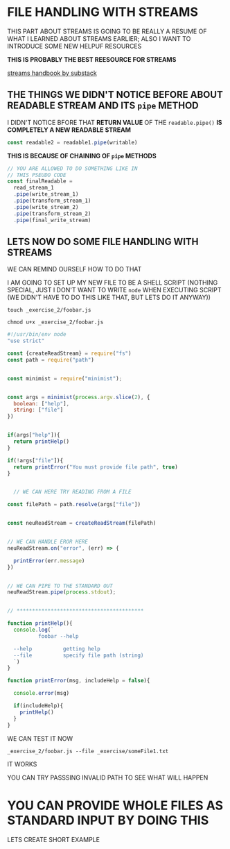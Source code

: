 # FILE HANDLING WITH STREAMS

THIS PART ABOUT STREAMS IS GOING TO BE REALLY A RESUME OF WHAT I LEARNED ABOUT STREAMS EARLIER; ALSO I WANT TO INTRODUCE SOME NEW HELPUF RESOURCES

**THIS IS PROBABLY THE BEST REESOURCE FOR STREAMS**

[streams handbook by substack](https://github.com/substack/stream-handbook)

## THE THINGS WE DIDN'T NOTICE BEFORE ABOUT READABLE STREAM AND ITS `pipe` METHOD

I DIDN'T NOTICE BFORE THAT **RETURN VALUE** OF THE `readable.pipe()` **IS COMPLETELY A NEW READABLE STREAM** 

```js
const readable2 = readable1.pipe(writable)
```

**THIS IS BECAUSE OF CHAINING OF `pipe` METHODS**

```js
// YOU ARE ALLOWED TO DO SOMETHING LIKE IN
// THIS PSEUDO CODE
const finalReadable = 
  read_stream_1
  .pipe(write_stream_1)
  .pipe(transform_stream_1)
  .pipe(write_stream_2)
  .pipe(transform_stream_2)
  .pipe(final_write_stream)
```

## LETS NOW DO SOME FILE HANDLING WITH STREAMS

WE CAN REMIND OURSELF HOW TO DO THAT

I AM GOING TO SET UP MY NEW FILE TO BE A SHELL SCRIPT (NOTHING SPECIAL, JUST I DON'T WANT TO WRITE `node` WHEN EXECUTING SCRIPT (WE DIDN'T HAVE TO DO THIS LIKE THAT, BUT LETS DO IT ANYWAY))

```
touch _exercise_2/foobar.js
```

```
chmod u+x _exercise_2/foobar.js
```

```js
#!/usr/bin/env node
"use strict"

const {createReadStream} = require("fs")
const path = require("path")


const minimist = require("minimist");


const args = minimist(process.argv.slice(2), {
  boolean: ["help"],
  string: ["file"]
})


if(args["help"]){
  return printHelp()
}

if(!args["file"]){
  return printError("You must provide file path", true)
}


  // WE CAN HERE TRY READING FROM A FILE

const filePath = path.resolve(args["file"])


const neuReadStream = createReadStream(filePath)


// WE CAN HANDLE EROR HERE
neuReadStream.on("error", (err) => {

  printError(err.message)
})


// WE CAN PIPE TO THE STANDARD OUT
neuReadStream.pipe(process.stdout);


// *****************************************

function printHelp(){
  console.log(`
          foobar --help

  --help          getting help
  --file          specify file path (string)
  `)
}

function printError(msg, includeHelp = false){

  console.error(msg)

  if(includeHelp){
    printHelp()
  }
}
```

WE CAN TEST IT NOW

```
_exercise_2/foobar.js --file _exercise/someFile1.txt
```

IT WORKS

YOU CAN TRY PASSSING INVALID PATH TO SEE WHAT WILL HAPPEN

# YOU CAN PROVIDE WHOLE FILES AS STANDARD INPUT BY DOING THIS

LETS CREATE SHORT EXAMPLE